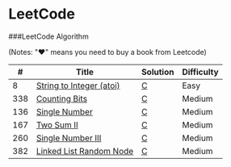 LeetCode
========

###LeetCode Algorithm

(Notes: "&hearts;" means you need to buy a book from Leetcode)


| # | Title | Solution | Difficulty |
|---| ----- | -------- | ---------- |
|8|[String to Integer (atoi)](https://leetcode.com/problems/string-to-integer-atoi/) | [C](./algorithms/c/string_to_integer_8.c)|Easy|
|338|[Counting Bits](https://leetcode.com/problems/counting-bits/)| [C](./algorithms/c/counting_bits_338.c)|Medium|
|136|[Single Number](https://leetcode.com/problems/single-number/)| [C](./algorithms/c/counting_bits_338)|Medium|
|167|[Two Sum II](https://leetcode.com/problems/two-sum-ii-input-array-is-sorted/)| [C](./algorithms/c/two_sum_II_167)|Medium|
|260|[Single Number III](https://leetcode.com/problems/single-number-iii/)| [C](./algorithms/c/single_number_III_260)|Medium|
|382|[Linked List Random Node](https://leetcode.com/problems/linked-list-random-node/)| [C](./algorithms/c/linked_list_random_node_382)|Medium|